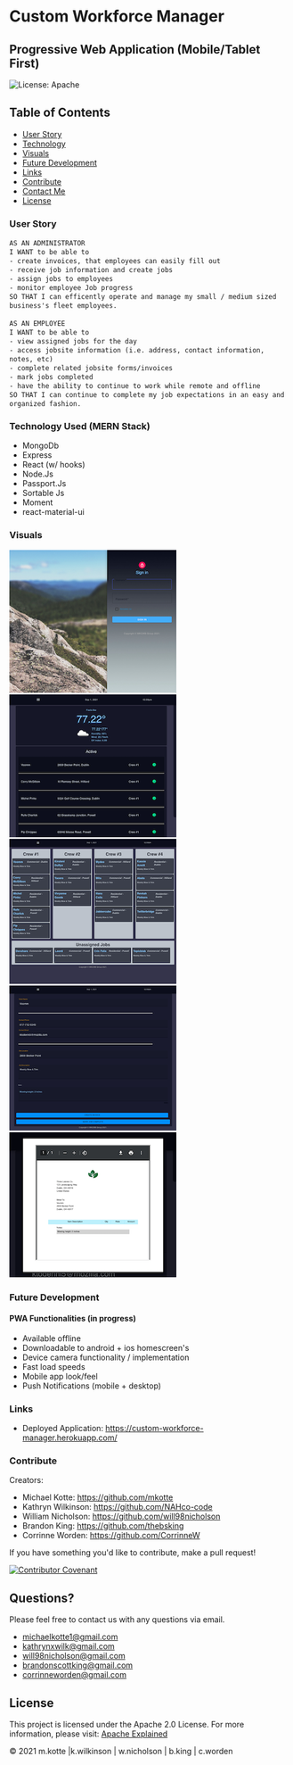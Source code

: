 <!--
Job Details Page:
(Admin)
  - Switch to be able to edit, starts at employee view-only
  - Clock in, Clock Out, Complete
  - Services + Products sold/completed/used

MODELS:
  - jobs [done/inprogress] - needs refactored: divide info b/w job and customer models
      *add site info (site address, site contact, site phone, site email)
  - users [done/inprogress]
  - customers [TODO: id, cust name, company name, cust address, work phone, home phone, email, payment info(?)]

PAGES:
  - login
    - admin dashboard
        **weather - date and time
      - job assignment page (when job is clicked - able to edit)
        **functionality:
          *create jobs
          *edit jobs
          *approve as complete

    - employee dashboard
        **weather - date and time
      - specific job page when component is clicked - able to edit)
        **functionality:
          *clock in/out
          *check tasks off list
          *add tasks/make notes
          *fill out invoice + mark as complete/{send admin notication}
    - job detail
      - client name
      - full address
      - full job description
      - start date
      - est goal end date
      - edit button
      - assigned crew
      - notes
      - button to mark as complete
      - ** ADMIN: button to approve job complete + generate invoice

TODO:
- where to put invoice form
- authentication
- create components
  -
  -
- connect components + render in App
- working links in popout menu
- put button for edit job on job details page + render edit details for that specific job

TODO / FIX:
- fix authentication functionality
- edit job page - render information already stored in job page if there is any + make editable
- PWA functionality

CURRENT ASSIGNMENTS:

- Will:
*Password Auth - using passport npm package[done]
  - auth util:
    - declare logged in user sessionid/user is + type (admin or employee)

- Corrine:
  * emp and admin dash with if/else functionality
    - import to evey page
    - implement turnary operator / if else to the dashboard
    - mini components for emp dash vs employee dash
  * fix open drawer
  * styling

- Kathryn:
  * job detail page
  * put address + button in jobs list - link to job details page
  * job assignment page
  * weather and time
  * employee dashboard

- Brandon:
  * react router [done]
  * seed data [done]
  * database seeded [done]
  * PWA functionality

- Michael:
  * database up and running [done]
  * invoice - employee fill out and pdf download [by tues]

- Later:
  - define company we're making this for
  - create an acct functionality
  - images and styling
  - offline functionality [Brandon]
  - new title of proj
  - weather and time of day

- FINAL PRESENTATION:
  - login as admin
  - create job
  - assign job
  - logout
  - login as employee
  - complete job
  - fill out invoice
  - send to admin
  - logout employee
  - login admin
  - approve completed job
  - download completed invoice as pdf + send out to client
  *** PWA

-->

# Custom Workforce Manager
## Progressive Web Application (Mobile/Tablet First)

![License: Apache](https://img.shields.io/badge/License-Apache2.0-yellow.svg)

## Table of Contents

- [User Story](#user-story)
- [Technology](#technology)
- [Visuals](#visuals)
- [Future Development](#future-development)
- [Links](#links)
- [Contribute](#contribute)
- [Contact Me](#questions)
- [License](#license)

### User Story

    AS AN ADMINISTRATOR
    I WANT to be able to
    - create invoices, that employees can easily fill out
    - receive job information and create jobs
    - assign jobs to employees
    - monitor employee Job progress
    SO THAT I can efficently operate and manage my small / medium sized business's fleet employees.

    AS AN EMPLOYEE
    I WANT to be able to
    - view assigned jobs for the day
    - access jobsite information (i.e. address, contact information, notes, etc)
    - complete related jobsite forms/invoices
    - mark jobs completed
    - have the ability to continue to work while remote and offline
    SO THAT I can continue to complete my job expectations in an easy and organized fashion.

### Technology Used (MERN Stack)

* MongoDb
* Express
* React (w/ hooks)
* Node.Js
* Passport.Js
* Sortable Js
* Moment
* react-material-ui

### Visuals

![sign-in](./client/src/assets/images/project-screenshots/custom-workforce-manager-sign-in.PNG) ![admin-dashboard](./client/src/assets/images/project-screenshots/custom-workforce-manager-admin-dash.PNG)
![job-assignment](./client/src/assets/images/project-screenshots/custom-workforce-manager-job-assignment.PNG) ![job-detail](./client/src/assets/images/project-screenshots/custom-workforce-manager-job-detail.PNG)
![invoice](./client/src/assets/images/project-screenshots/custom-workforce-manager-invoice.PNG)

### Future Development
#### PWA Functionalities (in progress)

* Available offline
* Downloadable to android + ios homescreen's
* Device camera functionality / implementation
* Fast load speeds
* Mobile app look/feel
* Push Notifications (mobile + desktop)

### Links

* Deployed Application: <https://custom-workforce-manager.herokuapp.com/>

### Contribute

Creators:
- Michael Kotte: <https://github.com/mkotte>
- Kathryn Wilkinson: <https://github.com/NAHco-code>
- William Nicholson: <https://github.com/will98nicholson>
- Brandon King: <https://github.com/thebsking>
- Corrinne Worden: <https://github.com/CorrinneW>

If you have something you'd like to contribute, make a pull request!

[![Contributor Covenant](https://img.shields.io/badge/Contributor%20Covenant-2.0-4baaaa.svg)](code_of_conduct.md)

## Questions?

Please feel free to contact us with any questions via email.

- [michaelkotte1@gmail.com](michaelkotte1@gmail.com)
- [kathrynxwilk@gmail.com](kathrynxwilk@gmail.com)
- [will98nicholson@gmail.com](will98nicholson@gmail.com)
- [brandonscottking@gmail.com](brandonscottking@gmail.com)
- [corrinneworden@gmail.com](corrinneworden@gmail.com)

## License

This project is licensed under the Apache 2.0 License.
For more information, please visit: [Apache Explained](https://choosealicense.com/licenses/apache-2.0/)

&copy; 2021 m.kotte |k.wilkinson | w.nicholson | b.king | c.worden
